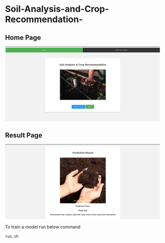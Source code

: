 # Soil-Analysis-and-Crop-Recommendation-

## Home Page 

![](assets/soil_home_page.png)

## Result Page

![](assets/result_rec.png)

To train a model run below command

```
run.sh
```